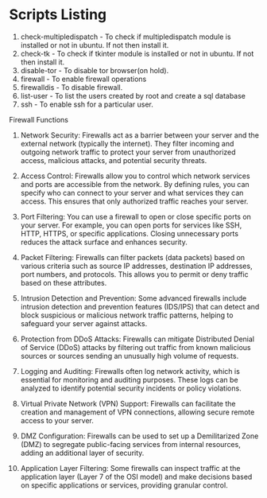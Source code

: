 # Scripts Listing
1. check-multipledispatch - To check if multipledispatch module is installed or not in ubuntu. If not then install it.
2. check-tk - To check if tkinter module is installed or not in ubuntu. If not then install it.
3. disable-tor - To disable tor browser(on hold).
4. firewall - To enable firewall operations
5. firewalldis - To disable firewall.
6. list-user - To list the users created by root and create a sql database
7. ssh - To enable ssh for a particular user.

Firewall Functions

1. Network Security: Firewalls act as a barrier between your server and the external network (typically the internet). They filter incoming and outgoing network traffic to protect your server from unauthorized access, malicious attacks, and potential security threats.

2. Access Control: Firewalls allow you to control which network services and ports are accessible from the network. By defining rules, you can specify who can connect to your server and what services they can access. This ensures that only authorized traffic reaches your server.

3. Port Filtering: You can use a firewall to open or close specific ports on your server. For example, you can open ports for services like SSH, HTTP, HTTPS, or specific applications. Closing unnecessary ports reduces the attack surface and enhances security.

4. Packet Filtering: Firewalls can filter packets (data packets) based on various criteria such as source IP addresses, destination IP addresses, port numbers, and protocols. This allows you to permit or deny traffic based on these attributes.

5. Intrusion Detection and Prevention: Some advanced firewalls include intrusion detection and prevention features (IDS/IPS) that can detect and block suspicious or malicious network traffic patterns, helping to safeguard your server against attacks.

6. Protection from DDoS Attacks: Firewalls can mitigate Distributed Denial of Service (DDoS) attacks by filtering out traffic from known malicious sources or sources sending an unusually high volume of requests.

7. Logging and Auditing: Firewalls often log network activity, which is essential for monitoring and auditing purposes. These logs can be analyzed to identify potential security incidents or policy violations.

8. Virtual Private Network (VPN) Support: Firewalls can facilitate the creation and management of VPN connections, allowing secure remote access to your server.

9. DMZ Configuration: Firewalls can be used to set up a Demilitarized Zone (DMZ) to segregate public-facing services from internal resources, adding an additional layer of security.

10. Application Layer Filtering: Some firewalls can inspect traffic at the application layer (Layer 7 of the OSI model) and make decisions based on specific applications or services, providing granular control.
